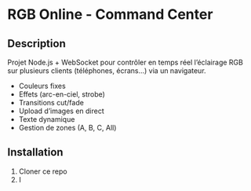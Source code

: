 # RGB Online - Command Center

## Description

Projet Node.js + WebSocket pour contrôler en temps réel l’éclairage RGB sur plusieurs clients (téléphones, écrans...) via un navigateur.  
- Couleurs fixes  
- Effets (arc-en-ciel, strobe)  
- Transitions cut/fade  
- Upload d’images en direct  
- Texte dynamique  
- Gestion de zones (A, B, C, All)

## Installation

1. Cloner ce repo  
2. I
